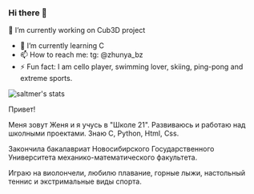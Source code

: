 ### Hi there 👋

🔭 I’m currently working on Cub3D project
- 🌱 I’m currently learning C
- 📫 How to reach me: tg: @zhunya_bz
- ⚡ Fun fact: I am cello player, swimming lover, skiing, ping-pong and extreme sports.

<!--
**Zhunya-bz/Zhunya-bz** is a ✨ _special_ ✨ repository because its `README.md` (this file) appears on your GitHub profile.

Here are some ideas to get you started:

- 🔭 I’m currently working on ...
- 🌱 I’m currently learning ...
- 👯 I’m looking to collaborate on ...
- 🤔 I’m looking for help with ...
- 💬 Ask me about ...
- 📫 How to reach me: ...
- 😄 Pronouns: ...
- ⚡ Fun fact: ...
-->
![saltmer's stats](https://badge42.herokuapp.com/api/stats/saltmer)

Привет!

Меня зовут Женя и я учусь в "Школе 21". Развиваюсь и работаю над школными проектами. Знаю С, Python, Html, Css. 

Закончила бакалавриат Новосибирского Государственного Университета механико-математического факультета.

Играю на виолончели, любилю плавание, горные лыжи, настольный теннис и экстримальные виды спорта.

